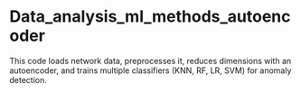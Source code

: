 # Data_analysis_ml_methods_autoencoder
This code loads network data, preprocesses it, reduces dimensions with an autoencoder, and trains multiple classifiers (KNN, RF, LR, SVM) for anomaly detection.
